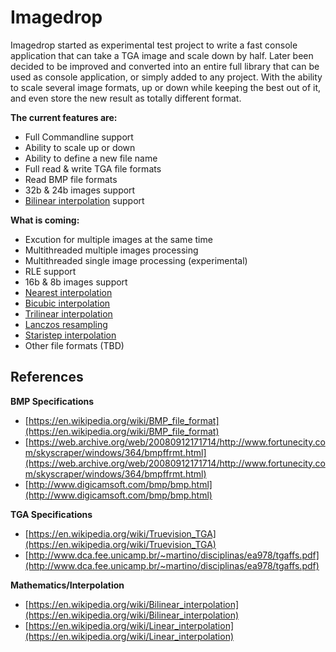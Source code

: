 # Imagedrop
Imagedrop started as experimental test project to write a fast console application that can take a TGA image and scale down by half. Later been decided to be improved and converted into an entire full library that can be used as console application, or simply added to any project. With the ability to scale several image formats, up or down while keeping the best out of it, and even store the new result as totally different format.

**The current features are:**

- Full Commandline support
- Ability to scale up or down
- Ability to define a new file name
- Full read & write TGA file formats
- Read BMP file formats
- 32b & 24b images support
- [Bilinear interpolation](https://en.wikipedia.org/wiki/Bilinear_interpolation) support


**What is coming:**

- Excution for multiple images at the same time
- Multithreaded multiple images processing
- Multithreaded single image processing (experimental)
- RLE support
- 16b & 8b images support
- [Nearest interpolation](https://en.wikipedia.org/wiki/Nearest-neighbor_interpolation)
- [Bicubic interpolation](https://en.wikipedia.org/wiki/Bicubic_interpolation)
- [Trilinear interpolation](https://en.wikipedia.org/wiki/Trilinear_interpolation)
- [Lanczos resampling](https://en.wikipedia.org/wiki/Lanczos_resampling)
- [Staristep interpolation](https://en.wikipedia.org/wiki/Stairstep_interpolation) 
- Other file formats (TBD)


## References ##

**BMP Specifications**

- [https://en.wikipedia.org/wiki/BMP_file_format](https://en.wikipedia.org/wiki/BMP_file_format)
- [https://web.archive.org/web/20080912171714/http://www.fortunecity.com/skyscraper/windows/364/bmpffrmt.html](https://web.archive.org/web/20080912171714/http://www.fortunecity.com/skyscraper/windows/364/bmpffrmt.html)
- [http://www.digicamsoft.com/bmp/bmp.html](http://www.digicamsoft.com/bmp/bmp.html)

**TGA Specifications**

- [https://en.wikipedia.org/wiki/Truevision_TGA](https://en.wikipedia.org/wiki/Truevision_TGA)
- [http://www.dca.fee.unicamp.br/~martino/disciplinas/ea978/tgaffs.pdf](http://www.dca.fee.unicamp.br/~martino/disciplinas/ea978/tgaffs.pdf)

**Mathematics/Interpolation**

- [https://en.wikipedia.org/wiki/Bilinear_interpolation](https://en.wikipedia.org/wiki/Bilinear_interpolation)
- [https://en.wikipedia.org/wiki/Linear_interpolation](https://en.wikipedia.org/wiki/Linear_interpolation)
